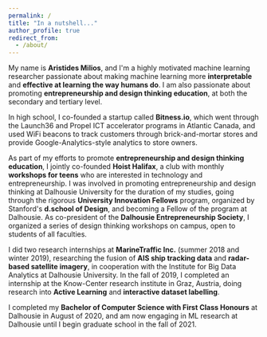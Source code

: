 ```yaml
---
permalink: /
title: "In a nutshell..."
author_profile: true
redirect_from: 
  - /about/
---
```


My name is **Aristides Milios**, and I'm a highly motivated machine learning researcher passionate about making machine learning more **interpretable** and **effective at learning the way humans do**. I am also passionate about promoting **entrepreneurship and design thinking education**, at both the secondary and tertiary level. 

In high school, I co-founded a startup called **Bitness.io**, which went through the Launch36 and Propel ICT accelerator programs in Atlantic Canada, and used WiFi beacons to track customers through brick-and-mortar stores and provide Google-Analytics-style analytics to store owners. 

As part of my efforts to promote **entrepreneurship and design thinking education**, I jointly co-founded **Hoist Halifax**, a club with monthly **workshops for teens** who are interested in technology and entrepreneurship. I was involved in promoting entrepreneurship and design thinking at Dalhousie University for the duration of my studies, going through the rigorous **University Innovation Fellows** program, organized by Stanford's **d.school of Design**, and becoming a Fellow of the program at Dalhousie. As co-president of the **Dalhousie Entrepreneurship Society**, I organized a series of design thinking workshops on campus, open to students of all faculties.

I did two research internships at **MarineTraffic Inc.** (summer 2018 and winter 2019), researching the fusion of **AIS ship tracking data** and **radar-based satellite imagery**, in cooperation with the Institute for Big Data Analytics at Dalhousie University. In the fall of 2019, I completed an internship at the Know-Center research institute in Graz, Austria, doing research into **Active Learning** and **interactive dataset labelling**. 

I completed my **Bachelor of Computer Science with First Class Honours** at Dalhousie in August of 2020, and am now engaging in ML research at Dalhousie until I begin graduate school in the fall of 2021.
